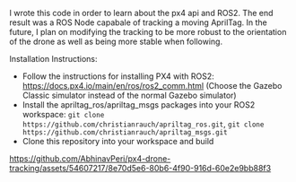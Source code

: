 I wrote this code in order to learn about the px4 api and ROS2. The end result was a ROS Node capabale of tracking a moving AprilTag. In the future, I plan on modifying the tracking to be more robust to the orientation of the drone as well as being more stable when following.

Installation Instructions:
- Follow the instructions for installing PX4 with ROS2: https://docs.px4.io/main/en/ros/ros2_comm.html (Choose the Gazebo Classic simulator instead of the normal Gazebo simulator)
- Install the apriltag_ros/apriltag_msgs packages into your ROS2 workspace: `git clone https://github.com/christianrauch/apriltag_ros.git`, `git clone https://github.com/christianrauch/apriltag_msgs.git`
- Clone this repository into your workspace and build

https://github.com/AbhinavPeri/px4-drone-tracking/assets/54607217/8e70d5e6-80b6-4f90-916d-60e2e9bb88f3


